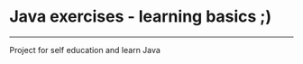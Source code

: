 # Java exercises - learning basics ;)

-----------------------------
Project for self education and learn Java